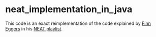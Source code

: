# neat_implementation_in_java

This code is an exact reimplementation of the code explained by [Finn Eggers](https://www.youtube.com/channel/UCaKAU8vQzS-_e5xt7NSK3Xw) in his [NEAT playlist](https://www.youtube.com/playlist?list=PLgomWLYGNl1fcL0o4exBShNeCC5tc6s9C).
